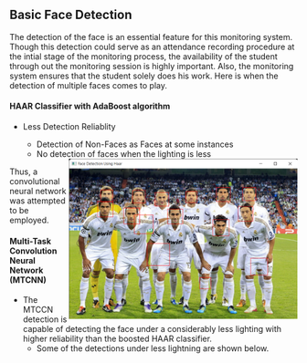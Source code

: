 ## Basic Face Detection
The detection of the face is an essential feature for this monitoring system. Though this detection could serve as an attendance recording procedure at the intial stage of the monitoring process, the availability of the student through out the monitoring session is highly important.
Also, the monitoring system ensures that the student solely does his work. Here is when the detection of multiple faces comes to play.

#### HAAR Classifier with AdaBoost algorithm
- Less Detection Reliablity
  - Detection of Non-Faces as Faces at some instances
  - No detection of faces when the lighting is less  
  
  <img src="../../assets/images/team_photo.png" align="right" width="400" >
  


Thus, a convolutional neural network was attempted to be employed.
#### Multi-Task Convolution Neural Network (MTCNN)
- The MTCCN detection is capable of detecting the face under a considerably less lighting with higher reliability than the boosted HAAR classifier. 
  - Some of the detections under less lightning are shown below.
